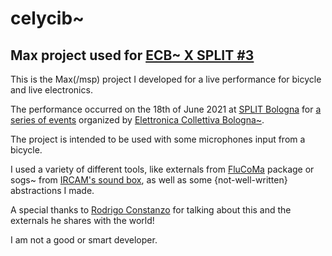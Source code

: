 # celycib~
## Max project used for [ECB~ X SPLIT #3](https://fb.me/e/ItgOeekc)

This is the Max(/msp) project I developed for a live performance for bicycle and live electronics.

The performance occurred on the 18th of June 2021 at [SPLIT Bologna](https://www.facebook.com/SpazioPerLiberareIlTempo) for [a series of events](https://www.facebook.com/search/events/?q=ECB~%20X%20SPLIT&sde=AbqgRuIjseVY9v6OIg4ObaOAQ_Dk_nZy75ZrT7UBwGpxxZ-SUocyq0-c4EJ7qat3M5JNKdDdSRpSlVoaqrVL_oAu) organized by [Elettronica Collettiva Bologna~](https://www.facebook.com/elettronicacollettivabologna/).

The project is intended to be used with some microphones input from a bicycle.

I used a variety of different tools, like externals from [FluCoMa](https://github.com/flucoma) package or sogs~ from [IRCAM's sound box](https://forum.ircam.fr/projects/detail/max-sound-box/), as well as some {not-well-written} abstractions I made.

A special thanks to [Rodrigo Constanzo](https://rodrigoconstanzo.com/) for talking about this and the externals he shares with the world!

I am not a good or smart developer.
